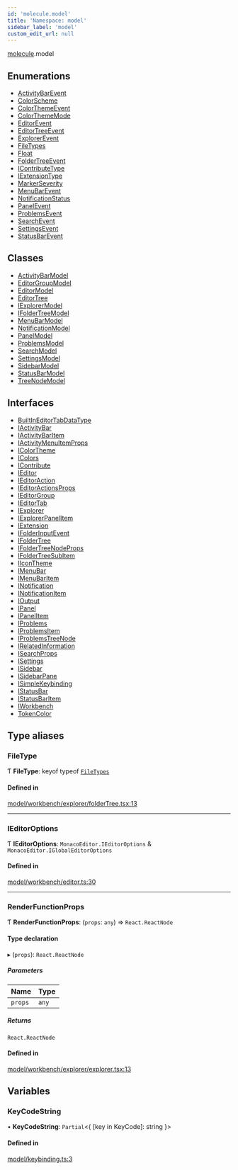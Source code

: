```yaml
---
id: 'molecule.model'
title: 'Namespace: model'
sidebar_label: 'model'
custom_edit_url: null
---
```


[molecule](molecule).model

## Enumerations

-   [ActivityBarEvent](../enums/molecule.model.ActivityBarEvent)
-   [ColorScheme](../enums/molecule.model.ColorScheme)
-   [ColorThemeEvent](../enums/molecule.model.ColorThemeEvent)
-   [ColorThemeMode](../enums/molecule.model.ColorThemeMode)
-   [EditorEvent](../enums/molecule.model.EditorEvent)
-   [EditorTreeEvent](../enums/molecule.model.EditorTreeEvent)
-   [ExplorerEvent](../enums/molecule.model.ExplorerEvent)
-   [FileTypes](../enums/molecule.model.FileTypes)
-   [Float](../enums/molecule.model.Float)
-   [FolderTreeEvent](../enums/molecule.model.FolderTreeEvent)
-   [IContributeType](../enums/molecule.model.IContributeType)
-   [IExtensionType](../enums/molecule.model.IExtensionType)
-   [MarkerSeverity](../enums/molecule.model.MarkerSeverity)
-   [MenuBarEvent](../enums/molecule.model.MenuBarEvent)
-   [NotificationStatus](../enums/molecule.model.NotificationStatus)
-   [PanelEvent](../enums/molecule.model.PanelEvent)
-   [ProblemsEvent](../enums/molecule.model.ProblemsEvent)
-   [SearchEvent](../enums/molecule.model.SearchEvent)
-   [SettingsEvent](../enums/molecule.model.SettingsEvent)
-   [StatusBarEvent](../enums/molecule.model.StatusBarEvent)

## Classes

-   [ActivityBarModel](../classes/molecule.model.ActivityBarModel)
-   [EditorGroupModel](../classes/molecule.model.EditorGroupModel)
-   [EditorModel](../classes/molecule.model.EditorModel)
-   [EditorTree](../classes/molecule.model.EditorTree)
-   [IExplorerModel](../classes/molecule.model.IExplorerModel)
-   [IFolderTreeModel](../classes/molecule.model.IFolderTreeModel)
-   [MenuBarModel](../classes/molecule.model.MenuBarModel)
-   [NotificationModel](../classes/molecule.model.NotificationModel)
-   [PanelModel](../classes/molecule.model.PanelModel)
-   [ProblemsModel](../classes/molecule.model.ProblemsModel)
-   [SearchModel](../classes/molecule.model.SearchModel)
-   [SettingsModel](../classes/molecule.model.SettingsModel)
-   [SidebarModel](../classes/molecule.model.SidebarModel)
-   [StatusBarModel](../classes/molecule.model.StatusBarModel)
-   [TreeNodeModel](../classes/molecule.model.TreeNodeModel)

## Interfaces

-   [BuiltInEditorTabDataType](../interfaces/molecule.model.BuiltInEditorTabDataType)
-   [IActivityBar](../interfaces/molecule.model.IActivityBar)
-   [IActivityBarItem](../interfaces/molecule.model.IActivityBarItem)
-   [IActivityMenuItemProps](../interfaces/molecule.model.IActivityMenuItemProps)
-   [IColorTheme](../interfaces/molecule.model.IColorTheme)
-   [IColors](../interfaces/molecule.model.IColors)
-   [IContribute](../interfaces/molecule.model.IContribute)
-   [IEditor](../interfaces/molecule.model.IEditor)
-   [IEditorAction](../interfaces/molecule.model.IEditorAction)
-   [IEditorActionsProps](../interfaces/molecule.model.IEditorActionsProps)
-   [IEditorGroup](../interfaces/molecule.model.IEditorGroup)
-   [IEditorTab](../interfaces/molecule.model.IEditorTab)
-   [IExplorer](../interfaces/molecule.model.IExplorer)
-   [IExplorerPanelItem](../interfaces/molecule.model.IExplorerPanelItem)
-   [IExtension](../interfaces/molecule.model.IExtension)
-   [IFolderInputEvent](../interfaces/molecule.model.IFolderInputEvent)
-   [IFolderTree](../interfaces/molecule.model.IFolderTree)
-   [IFolderTreeNodeProps](../interfaces/molecule.model.IFolderTreeNodeProps)
-   [IFolderTreeSubItem](../interfaces/molecule.model.IFolderTreeSubItem)
-   [IIconTheme](../interfaces/molecule.model.IIconTheme)
-   [IMenuBar](../interfaces/molecule.model.IMenuBar)
-   [IMenuBarItem](../interfaces/molecule.model.IMenuBarItem)
-   [INotification](../interfaces/molecule.model.INotification)
-   [INotificationItem](../interfaces/molecule.model.INotificationItem)
-   [IOutput](../interfaces/molecule.model.IOutput)
-   [IPanel](../interfaces/molecule.model.IPanel)
-   [IPanelItem](../interfaces/molecule.model.IPanelItem)
-   [IProblems](../interfaces/molecule.model.IProblems)
-   [IProblemsItem](../interfaces/molecule.model.IProblemsItem)
-   [IProblemsTreeNode](../interfaces/molecule.model.IProblemsTreeNode)
-   [IRelatedInformation](../interfaces/molecule.model.IRelatedInformation)
-   [ISearchProps](../interfaces/molecule.model.ISearchProps)
-   [ISettings](../interfaces/molecule.model.ISettings)
-   [ISidebar](../interfaces/molecule.model.ISidebar)
-   [ISidebarPane](../interfaces/molecule.model.ISidebarPane)
-   [ISimpleKeybinding](../interfaces/molecule.model.ISimpleKeybinding)
-   [IStatusBar](../interfaces/molecule.model.IStatusBar)
-   [IStatusBarItem](../interfaces/molecule.model.IStatusBarItem)
-   [IWorkbench](../interfaces/molecule.model.IWorkbench)
-   [TokenColor](../interfaces/molecule.model.TokenColor)

## Type aliases

### FileType

Ƭ **FileType**: keyof typeof [`FileTypes`](../enums/molecule.model.FileTypes)

#### Defined in

[model/workbench/explorer/folderTree.tsx:13](https://github.com/DTStack/molecule/blob/3e6bc450/src/model/workbench/explorer/folderTree.tsx#L13)

---

### IEditorOptions

Ƭ **IEditorOptions**: `MonacoEditor.IEditorOptions` & `MonacoEditor.IGlobalEditorOptions`

#### Defined in

[model/workbench/editor.ts:30](https://github.com/DTStack/molecule/blob/3e6bc450/src/model/workbench/editor.ts#L30)

---

### RenderFunctionProps

Ƭ **RenderFunctionProps**: (`props`: `any`) => `React.ReactNode`

#### Type declaration

▸ (`props`): `React.ReactNode`

##### Parameters

| Name    | Type  |
| :------ | :---- |
| `props` | `any` |

##### Returns

`React.ReactNode`

#### Defined in

[model/workbench/explorer/explorer.tsx:13](https://github.com/DTStack/molecule/blob/3e6bc450/src/model/workbench/explorer/explorer.tsx#L13)

## Variables

### KeyCodeString

• **KeyCodeString**: `Partial`<{ [key in KeyCode]: string }\>

#### Defined in

[model/keybinding.ts:3](https://github.com/DTStack/molecule/blob/3e6bc450/src/model/keybinding.ts#L3)
